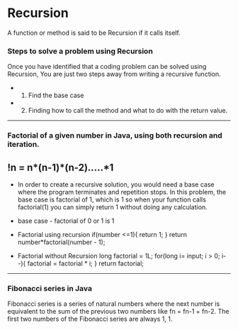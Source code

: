 


<div id="header" display="flex" >
<h1> Recursion</h1>
A function or method is said to be Recursion if it calls itself.
</div>

### Steps to solve a problem using Recursion
<p> Once you have identified that a coding problem can be solved using Recursion, You are just two steps away from writing a recursive function.<p>

- 1.  Find the base case
- 2.  Finding how to call the method and what to do with the return value.
- -----------------------------------------------------------------------
### Factorial of a given number in Java, using both recursion and iteration.
## !n = n*(n-1)*(n-2).....*1

- In order to create a recursive solution, you would need a base case where the program terminates and repetition stops.  In this problem, the base case is factorial of 1, which is 1 so when your function calls factorial(1) you can simply return 1 without doing any calculation. 
- base case - factorial of 0 or 1 is 1 
- Factorial using recursion
if(number <=1){ return 1; } 
return number*factorial(number - 1);

- Factorial without Recursion
long factorial = 1L; 
for(long i= input; i > 0; i--){ 
    factorial = factorial * i; 
    }
     return factorial;
- -----------------------------------------------------------------------
### Fibonacci series in Java
<a>Fibonacci series is a series of natural numbers where the next number is equivalent to the sum of the previous two numbers like fn = fn-1 + fn-2. The first two numbers of the Fibonacci series are always 1, 1.</a>

